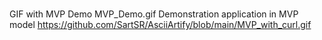 ### 
GIF with MVP Demo MVP_Demo.gif
Demonstration application in MVP model  https://github.com/SartSR/AsciiArtify/blob/main/MVP_with_curl.gif